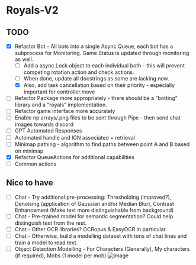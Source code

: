 # Royals-V2

## TODO
- [x] Refactor Bot - All bots into a single Async Queue, each bot has a subprocess for Monitoring. Game Status is updated through monitoring as well.
  - [ ] Add a async.Lock object to each individual both - this will prevent competing rotation action and check actions.
  - [ ] When done, update all docstrings as some are lacking now.
  - [x] Also, add task cancellation based on their priority - especially important for controller.move
- [ ] Refactor Package more appropriately - there should be a "botting" library and a "royals" implementation.
- [ ] Refactor game interface more accurately
- [ ] Enable np arrays/.png files to be sent through Pipe - then send chat images towards discord
- [ ] GPT Automated Responses
- [ ] Automated handle and IGN associated + retrieval
- [ ] Minimap pathing - algorithm to find paths between point A and B based on minimap
- [x] Refactor QueueActions for additional capabilities
- [ ] Common actions

## Nice to have
  - [ ] Chat - Try additional pre-processing: Thresholding (improved?), Denoising (application of Gaussian and/or Median Blur), Contrast Enhancement (Make text more distinguishable from background)
  - [ ] Chat - Pre-trained model for semantic segmentation? Could help distinguish text from the rest.
  - [ ] Chat - Other OCR libraries? OCRopus & EasyOCR in particular.
  - [ ] Chat - Otherwise, build a modelling dataset with tons of chat lines and train a model to read text.
  - [ ] Object Detection Modelling - For Characters (Generally), My characters (if required), Mobs (1 model per mob)
![image](https://github.com/FlawlessNa/Royals-V2/assets/106719178/c2620077-d36e-4a8d-b39b-f200a196cd2e)

